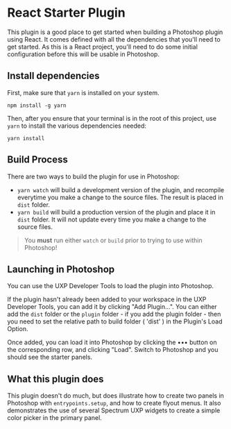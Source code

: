 # React Starter Plugin

This plugin is a good place to get started when building a Photoshop plugin using React. It comes defined with all the dependencies that you'll need to get started. As this is a React project, you'll need to do some initial configuration before this will be usable in Photoshop.

## Install dependencies

First, make sure that `yarn` is installed on your system.

```
npm install -g yarn
```

Then, after you ensure that your terminal is in the root of this project, use `yarn` to install the various dependencies needed:

```
yarn install
```

## Build Process

There are two ways to build the plugin for use in Photoshop:

* `yarn watch` will build a development version of the plugin, and recompile everytime you make a change to the source files. The result is placed in `dist` folder. 
* `yarn build` will build a production version of the plugin and place it in `dist` folder. It will not update every time you make a change to the source files.

> You **must** run either `watch` or `build` prior to trying to use within Photoshop!

## Launching in Photoshop

You can use the UXP Developer Tools to load the plugin into Photoshop.

If the plugin hasn't already been added to your workspace in the UXP Developer Tools, you can add it by clicking "Add Plugin...". You can either add the `dist` folder or the `plugin` folder - if you add the plugin folder - then you need to set the relative path to build folder ( 'dist' ) in the Plugin's Load Option.

Once added, you can load it into Photoshop by clicking the ••• button on the corresponding row, and clicking "Load". Switch to Photoshop and you should see the starter panels.

## What this plugin does

This plugin doesn't do much, but does illustrate how to create two panels in Photoshop with `entrypoints.setup`, and how to create flyout menus. It also demonstrates the use of several Spectrum UXP widgets to create a simple color picker in the primary panel.

